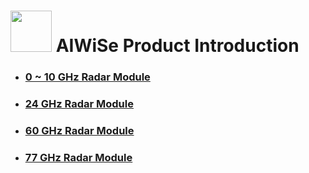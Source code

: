 

#  <img src="https://raw.githubusercontent.com/evangg007/evangg007.github.io/master/img/AIWISE.png" width="66" height="66"/>  AIWiSe Product Introduction

* ### [0 ~ 10 GHz Radar Module](https://evangg007.github.io/product/0~10g.html)
* ### [24 GHz Radar Module](https://evangg007.github.io/product/24g.html)
* ### [60 GHz Radar Module](https://evangg007.github.io/product/60g.html)
* ### [77 GHz Radar Module](https://evangg007.github.io/product/77g.html)
